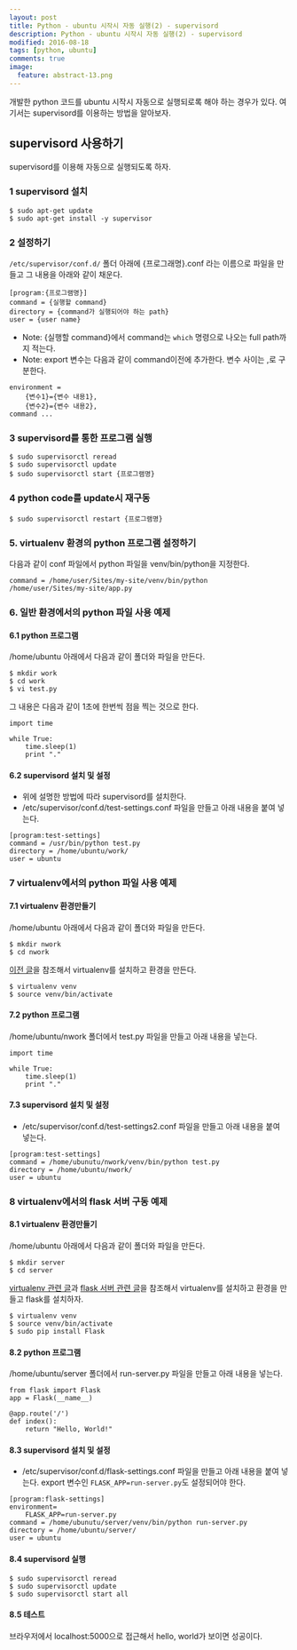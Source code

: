 ```yaml
---
layout: post
title: Python - ubuntu 시작시 자동 실행(2) - supervisord 
description: Python - ubuntu 시작시 자동 실행(2) - supervisord 
modified: 2016-08-18
tags: [python, ubuntu]
comments: true
image:
  feature: abstract-13.png
---
```

개발한 python 코드를 ubuntu 시작시 자동으로 실행되로록 해야 하는 경우가 있다. 
여기서는 supervisord를 이용하는 방법을 알아보자. 

## supervisord 사용하기 

supervisord를 이용해 자동으로 실행되도록 하자.

### 1 supervisord 설치


```
$ sudo apt-get update
$ sudo apt-get install -y supervisor
```

### 2 설정하기

`/etc/supervisor/conf.d/` 폴더 아래에 {프로그래명}.conf 라는 이름으로 파일을 만들고 그 내용을 아래와 같이 채운다. 

```
[program:{프로그램명}]
command = {실행할 command}
directory = {command가 실행되어야 하는 path}
user = {user name}
```

- Note: {실행할 command}에서 command는 `which` 명령으로 나오는 full path까지 적는다. 
- Note: export 변수는 다음과 같이 command이전에 추가한다. 변수 사이는 ,로 구분한다. 

```
environment = 
    {변수1}={변수 내용1},
    {변수2}={변수 내용2},
command ... 
```

### 3 supervisord를 통한 프로그램 실행

```
$ sudo supervisorctl reread
$ sudo supervisorctl update
$ sudo supervisorctl start {프로그램명}
```

### 4 python code를 update시 재구동 

```
$ sudo supervisorctl restart {프로그램명}
```

### 5. virtualenv 환경의 python 프로그램 설정하기 

다음과 같이 conf 파일에서 python 파일을 venv/bin/python을 지정한다.

```
command = /home/user/Sites/my-site/venv/bin/python /home/user/Sites/my-site/app.py
```

### 6. 일반 환경에서의 python 파일 사용 예제

#### 6.1 python 프로그램

/home/ubuntu 아래에서 다음과 같이 폴더와 파일을 만든다. 

```
$ mkdir work
$ cd work
$ vi test.py
```

그 내용은 다음과 같이 1초에 한번씩 점을 찍는 것으로 한다. 

```
import time

while True:
    time.sleep(1)
    print "."
```

#### 6.2 supervisord 설치 및 설정

- 위에 설명한 방법에 따라 supervisord를 설치한다. 
- /etc/supervisor/conf.d/test-settings.conf 파일을 만들고 아래 내용을 붙여 넣는다. 

```
[program:test-settings]
command = /usr/bin/python test.py
directory = /home/ubuntu/work/
user = ubuntu
```

### 7 virtualenv에서의 python 파일 사용 예제

#### 7.1 virtualenv 환경만들기 

/home/ubuntu 아래에서 다음과 같이 폴더와 파일을 만든다. 

```
$ mkdir nwork
$ cd nwork
```

[이전 글](http://hochulshin.com/python-virtualenv-ubuntu/)을 참조해서 virtualenv를 설치하고 환경을 만든다. 

```
$ virtualenv venv
$ source venv/bin/activate
```

#### 7.2 python 프로그램

/home/ubuntu/nwork 폴더에서 test.py 파일을 만들고 아래 내용을 넣는다. 

```
import time

while True:
    time.sleep(1)
    print "."
```

#### 7.3 supervisord 설치 및 설정

- /etc/supervisor/conf.d/test-settings2.conf 파일을 만들고 아래 내용을 붙여 넣는다. 

```
[program:test-settings]
command = /home/ubunutu/nwork/venv/bin/python test.py
directory = /home/ubuntu/nwork/
user = ubuntu
```


### 8 virtualenv에서의 flask 서버 구동 예제  

#### 8.1 virtualenv 환경만들기 

/home/ubuntu 아래에서 다음과 같이 폴더와 파일을 만든다. 

```
$ mkdir server
$ cd server
```

[virtualenv 관련 글](http://hochulshin.com/python-virtualenv-ubuntu/)과 [flask 서버 관련 글](http://hochulshin.com/aws-ec2-flask-dynamodb-angularjs/)을 참조해서 virtualenv를 설치하고 환경을 만들고 flask를 설치하자. 

```
$ virtualenv venv
$ source venv/bin/activate
$ sudo pip install Flask
```

#### 8.2 python 프로그램

/home/ubuntu/server 폴더에서 run-server.py 파일을 만들고 아래 내용을 넣는다. 

```
from flask import Flask
app = Flask(__name__)

@app.route('/')
def index():
    return "Hello, World!"
```

#### 8.3 supervisord 설치 및 설정

- /etc/supervisor/conf.d/flask-settings.conf 파일을 만들고 아래 내용을 붙여 넣는다. export 변수인 `FLASK_APP=run-server.py`도 설정되어야 한다. 

```
[program:flask-settings]
environment=
    FLASK_APP=run-server.py
command = /home/ubunutu/server/venv/bin/python run-server.py
directory = /home/ubuntu/server/
user = ubuntu
```


#### 8.4 supervisord 실행

```
$ sudo supervisorctl reread
$ sudo supervisorctl update
$ sudo supervisorctl start all
```

#### 8.5 테스트

브라우저에서 localhost:5000으로 접근해서 hello, world가 보이면 성공이다. 
